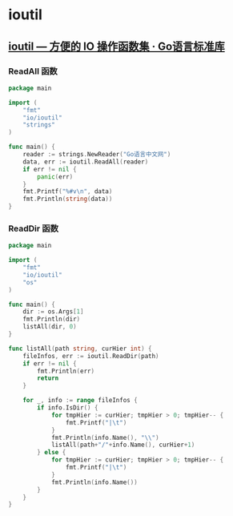 # ioutil

## [ioutil — 方便的 IO 操作函数集 · Go语言标准库](https://books.studygolang.com/The-Golang-Standard-Library-by-Example/chapter01/01.2.html)

### ReadAll 函数

```go
package main

import (
	"fmt"
	"io/ioutil"
	"strings"
)

func main() {
	reader := strings.NewReader("Go语言中文网")
	data, err := ioutil.ReadAll(reader)
	if err != nil {
		panic(err)
	}
	fmt.Printf("%#v\n", data)
	fmt.Println(string(data))
}

```



### ReadDir 函数

```go
package main

import (
	"fmt"
	"io/ioutil"
	"os"
)

func main() {
	dir := os.Args[1]
	fmt.Println(dir)
	listAll(dir, 0)
}

func listAll(path string, curHier int) {
	fileInfos, err := ioutil.ReadDir(path)
	if err != nil {
		fmt.Println(err)
		return
	}

	for _, info := range fileInfos {
		if info.IsDir() {
			for tmpHier := curHier; tmpHier > 0; tmpHier-- {
				fmt.Printf("|\t")
			}
			fmt.Println(info.Name(), "\\")
			listAll(path+"/"+info.Name(), curHier+1)
		} else {
			for tmpHier := curHier; tmpHier > 0; tmpHier-- {
				fmt.Printf("|\t")
			}
			fmt.Println(info.Name())
		}
	}
}

```

